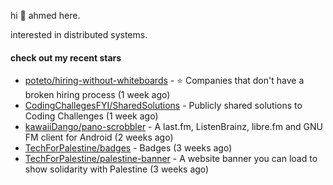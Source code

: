 hi 👋 ahmed here.

interested in distributed systems.

#### check out my recent stars

- [poteto/hiring-without-whiteboards](https://github.com/poteto/hiring-without-whiteboards) - ⭐️  Companies that don&#39;t have a broken hiring process (1 week ago)
- [CodingChallegesFYI/SharedSolutions](https://github.com/CodingChallegesFYI/SharedSolutions) - Publicly shared solutions to Coding Challenges (1 week ago)
- [kawaiiDango/pano-scrobbler](https://github.com/kawaiiDango/pano-scrobbler) - A last.fm, ListenBrainz, libre.fm and GNU FM client for Android (2 weeks ago)
- [TechForPalestine/badges](https://github.com/TechForPalestine/badges) - Badges (3 weeks ago)
- [TechForPalestine/palestine-banner](https://github.com/TechForPalestine/palestine-banner) - A website banner you can load to show solidarity with Palestine (3 weeks ago)

